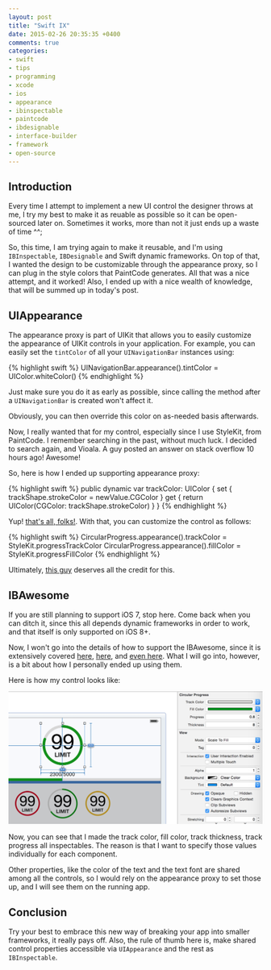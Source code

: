 ```yaml
---
layout: post
title: "Swift IX"
date: 2015-02-26 20:35:35 +0400
comments: true
categories: 
- swift
- tips
- programming
- xcode
- ios
- appearance
- ibinspectable
- paintcode
- ibdesignable
- interface-builder
- framework
- open-source
---
```


## Introduction

Every time I attempt to implement a new UI control the designer throws at me, I try my best to make it as reuable as possible so it can be open-sourced later on. Sometimes it works, more than not it just ends up a waste of time ^^;

So, this time, I am trying again to make it reusable, and I'm using `IBInspectable`, `IBDesignable` and Swift dynamic frameworks. On top of that, I wanted the design to be customizable through the appearance proxy, so I can plug in the style colors that PaintCode generates. All that was a nice attempt, and it worked! Also, I ended up with a nice wealth of knowledge, that will be summed up in today's post.

## UIAppearance

The appearance proxy is part of UIKit that allows you to easily customize the appearance of UIKit controls in your application. For example, you can easily set the `tintColor` of all your `UINavigationBar` instances using:

{% highlight swift %}
UINavigationBar.appearance().tintColor = UIColor.whiteColor()
{% endhighlight %}

Just make sure you do it as early as possible, since calling the method after a `UINavigationBar` is created won't affect it.

Obviously, you can then override this color on as-needed basis afterwards.

Now, I really wanted that for my control, especially since I use StyleKit, from PaintCode. I remember searching in the past, without much luck. I decided to search again, and Vioala. A guy posted an answer on stack overflow 10 hours ago! Awesome!

So, here is how I ended up supporting appearance proxy:

{% highlight swift %}
public dynamic var trackColor: UIColor {
    set { trackShape.strokeColor = newValue.CGColor }
    get { return UIColor(CGColor: trackShape.strokeColor) }
}
{% endhighlight %}

Yup! [that's all, folks!](https://www.youtube.com/watch?v=HeERupuicHE). With that, you can customize the control as follows:

{% highlight swift %}
CircularProgress.appearance().trackColor = StyleKit.progressTrackColor
CircularProgress.appearance().fillColor = StyleKit.progressFillColor
{% endhighlight %}

Ultimately, [this guy](http://stackoverflow.com/a/28734970/456434) deserves all the credit for this.

## IBAwesome

If you are still planning to support iOS 7, stop here. Come back when you can ditch it, since this all depends dynamic frameworks in order to work, and that itself is only supported on iOS 8+.

Now, I won't go into the details of how to support the IBAwesome, since it is extensively covered [here](https://www.weheartswift.com/make-awesome-ui-components-ios-8-using-swift-xcode-6/), [here](http://nshipster.com/ibinspectable-ibdesignable/), and [even here](http://www.thinkandbuild.it/building-custom-ui-element-with-ibdesignable/). What I will go into, however, is a bit about how I personally ended up using them.

Here is how my control looks like:

![](/images/cricular-control.png)

Now, you can see that I made the track color, fill color, track thickness, track progress all inspectables. The reason is that I want to specify those values individually for each component.

Other properties, like the color of the text and the text font are shared among all the controls, so I would rely on the appearance proxy to set those up, and I will see them on the running app.

## Conclusion

Try your best to embrace this new way of breaking your app into smaller frameworks, it really pays off. Also, the rule of thumb here is, make shared control properties accessible via `UIAppearance` and the rest as `IBInspectable`.
